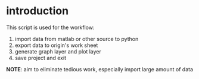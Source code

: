 # introduction
This script is used for the workflow:
1. import data from matlab or other source to python
2. export data to origin's work sheet 
3. generate graph layer and plot layer 
4. save project and exit

**NOTE**: aim to eliminate tedious work, especially import large amount of data
